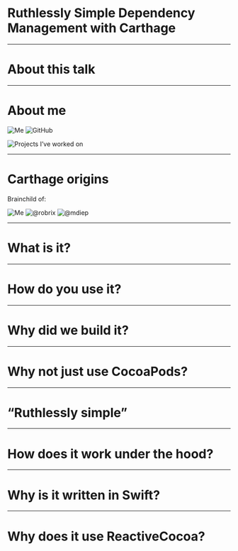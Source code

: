 # Ruthlessly Simple Dependency Management with Carthage

---

# About this talk

---

# About me

![Me]()
![GitHub]()

![Projects I’ve worked on]()

---

# Carthage origins

Brainchild of:

![Me]()
![@robrix]()
![@mdiep]()

---

# What is it?

---

# How do you use it?

---

# Why did we build it?

---

# Why not just use CocoaPods?

---

# “Ruthlessly simple”

---

# How does it work under the hood?

---

# Why is it written in Swift?

---

# Why does it use ReactiveCocoa?
